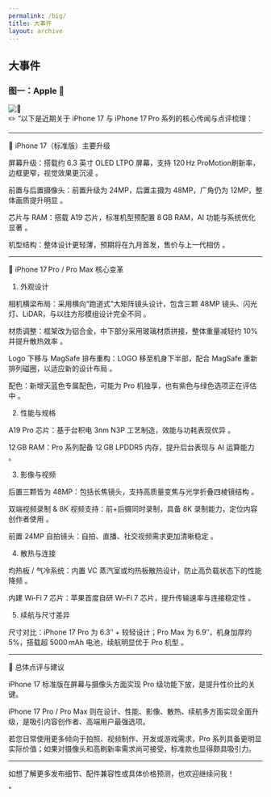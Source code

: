 ```yaml
---
permalink: /big/
title: 大事件
layout: archive
---
```

## 大事件

### 图一：Apple 🍎
![🍎](https://s21.ax1x.com/2025/07/12/pVlNFh9.jpg)  
✏️ “以下是近期关于 iPhone 17 与 iPhone 17 Pro 系列的核心传闻与点评梳理：


---

📱 iPhone 17（标准版）主要升级

屏幕升级：搭载约 6.3 英寸 OLED LTPO 屏幕，支持 120 Hz ProMotion刷新率，边框更窄，视觉效果更沉浸  。

前置与后置摄像头：前置升级为 24MP，后置主摄为 48MP，广角仍为 12MP，整体画质提升明显  。

芯片与 RAM：搭载 A19 芯片，标准机型预配置 8 GB RAM，AI 功能与系统优化显著  。

机型结构：整体设计更轻薄，预期将在九月首发，售价与上一代相仿  。



---

🌟 iPhone 17 Pro / Pro Max 核心变革

1. 外观设计

相机横梁布局：采用横向“跑道式”大矩阵镜头设计，包含三颗 48MP 镜头、闪光灯、LiDAR，与以往方形模组设计完全不同  。

材质调整：框架改为铝合金，中下部分采用玻璃材质拼接，整体重量减轻约 10% 并提升散热效率  。

Logo 下移与 MagSafe 排布重构：LOGO 移至机身下半部，配合 MagSafe 重新排列磁圈，以适应新的设计布局  。

配色：新增天蓝色专属配色，可能为 Pro 机独享，也有紫色与绿色选项正在评估中  。


2. 性能与规格

A19 Pro 芯片：基于台积电 3nm N3P 工艺制造，效能与功耗表现优异  。

12 GB RAM：Pro 系列配备 12 GB LPDDR5 内存，提升后台表现与 AI 运算能力  。


3. 影像与视频

后置三颗皆为 48MP：包括长焦镜头，支持高质量变焦与光学折叠四棱镜结构  。

双端视频录制 & 8K 视频支持：前+后摄同时录制，具备 8K 录制能力，定位内容创作者使用  。

前置 24MP 自拍镜头：自拍、直播、社交视频需求更加清晰稳定  。


4. 散热与连接

均热板 / 气冷系统：内置 VC 蒸汽室或均热板散热设计，防止高负载状态下的性能降频  。

内建 Wi‑Fi 7 芯片：苹果首度自研 Wi‑Fi 7 芯片，提升传输速率与连接稳定性  。


5. 续航与尺寸差异

尺寸对比：iPhone 17 Pro 为 6.3″ + 较轻设计；Pro Max 为 6.9″，机身加厚约 5%，搭载超 5000 mAh 电池，续航明显优于 Pro 机型  。



---

🧠 总体点评与建议

iPhone 17 标准版在屏幕与摄像头方面实现 Pro 级功能下放，是提升性价比的关键。

iPhone 17 Pro / Pro Max 则在设计、性能、影像、散热、续航多方面实现全面升级，是吸引内容创作者、高端用户最强选项。

若您日常使用更多倾向于拍照、视频制作、开发或游戏需求，Pro 系列具备更明显实际价值；如果对摄像头和高刷新率需求尚可接受，标准款也显得颇具吸引力。



---

如想了解更多发布细节、配件兼容性或具体价格预测，也欢迎继续问我！



”